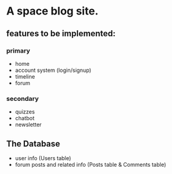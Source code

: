 # A space blog site.


## features to be implemented:

### primary
- home
- account system (login/signup)
- timeline
- forum

### secondary
- quizzes
- chatbot
- newsletter

## The Database
- user info (Users table)
- forum posts and related info (Posts table & Comments table)